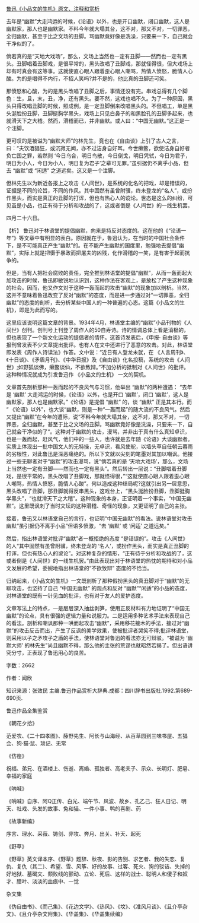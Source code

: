 [鲁迅《小品文的生机》原文、注释和赏析](https://www.vrrw.net/wx/9720.html)

去年是“幽默”大走鸿运的时候，《论语》以外，也是开口幽默，闭口幽默，这人是幽默家，那人也是幽默家。不料今年就大塌其台，这不对，那又不对，一切罪恶，全归幽默，甚至于比之文场的丑脚。骂幽默竟好像是洗澡，只要来一下，自己就会干净似的了。

倘若真的是“天地大戏场”，那么，文场上当然也一定有丑脚——然而也一定有黑头。丑脚唱着丑脚戏，是很平常的，黑头改唱了丑脚戏，那就怪得很，但大戏场上却有时真会有这等事。这就使直心眼人跟着歪心眼人嘲骂，热情人愤怒，脆情人心酸。为的是唱得不内行，不招人笑吗?并不是的，他比真的丑脚还可笑。

那愤怒和心酸，为的是黑头改唱了丑脚之后，事情还没有完。串戏总得有几个脚色：生，旦，末，丑，净，还有黑头。要不然，这戏也唱不久。为了一种原因，黑头只得改唱丑脚的时候，照成例，是一定丑脚倒来改唱黑头的。不但唱工，单是黑头涎脸扮丑脚，丑脚挺胸学黑头，戏场上只见白鼻子的和黑脸孔的丑脚多起来，也就滑天下之大稽。然而，滑稽而已，并非幽默。或人曰：“中国无幽默。”这正是一个注脚。

更可叹的是被谥为“幽默大师”的林先生，竟也在《自由谈》上引了古人之言，曰：“夫饮酒猖狂，或沉寂无闻，亦不过洁身自好耳。今世癞鳖，欲使洁身自好者负亡国之罪，若然则 ‘今日乌合，明日鸟散，今日倒戈，明日凭轼，今日为君子，明日为小人，今日为小人，明日复为君子’之辈可无罪。”虽引据仍不离乎小品，但去 “幽默”或 “闲适” 之道远矣。这又是一个注脚。

但林先生以为新近各报上之攻击《人间世》，是系统的化名的把戏，却是错误的，证据是不同的论旨，不同的作风。其中固然有虽曾附骥，终未登龙的“名人”，或扮作黑头，而实是真正的丑脚的打诨，但也有热心人的谠论。世态是这么的纠纷，可见虽是小品，也正有待于分析和攻战的了，这或者倒是《人间世》的一线生机罢。

四月二十六日。



【析】 鲁迅对于林语堂的提倡幽默，向来是持反对态度的。这在他的《“论语一年”》等文章中有明显的表白。原因就在于，鲁迅认为，在当时的中国社会条件下，是不可能真正产生“幽默”的。在不能产生幽默的国度里，勉强地去提倡“幽默”，实际上就是把慑于暴政而把屠夫的凶残，化作滑稽的一笑，是有害于起而抗争的。

但是，当有人把社会腐败的责任，完全推到林语堂的提倡“幽默”，从而一轰而起大加攻击的时候，鲁迅即敏锐地认识到，这种作法在客观上，是放松了产生这种现象的社会。因而，他又作文对于这种一轰而起的攻击“幽默”的现象加以剖析。当然，这并不意味着鲁迅改变了反对“幽默”的态度，而是进一步通过对“一切罪恶，全归幽默”的态度的剖析，去分析某些中国人的一种普遍的心态。这篇《小品文的生机》，即是为此而写的。

这里应该说明这篇文章的背景。1934年4月，林语堂主编的“幽默”小品刊物的《人间世》创刊。创刊号上刊登了周作人的50自寿诗。诗的情调总体上看是消极的，但也表现了一个新文化运动的提倡者的情怀。这首诗发表后，《申报· 自由谈》等报刊曾发表不少文章提出批评。也有人在文中还进行了恶意的攻击。对此，林语堂即发表《周作人诗读法》作答。文中说：“近日有人登龙未就，在 《人言周刊》、《十日谈》、《矛盾月刊》、《中华日报》及《自由谈》化名投稿，系统的攻击《人间世》;如野狐谈佛，癞鳖谈仙，不欲致辩。”不加分析的抵制对《人间世》的批评。这种种情况就成为引发鲁迅作 《小品文的生机》 一文的契机。

文章首先剖析那种一轰而起的不良风气与习惯，他举出 “幽默”的两种遭遇： “去年是 ‘幽默’ 大走鸿运的时候，《论语》以外，也是开口 ‘幽默’，闭口 ‘幽默’，这人是幽默家，那人也是幽默家。”《论语》是提倡 “幽默” 的，谈 “幽默” 正是其本行。而 “ 《论语》以外”，也大谈“幽默，则是一种“一轰而起”的随大流的不良风气。然后又提出“幽默”在今年的遭际，说“不料今年就大塌其台，这不对，那又不对，一切罪恶，全归幽默，甚至于比之文场的丑脚。骂幽默竟好像是洗澡，只要来一下，自己就会干净似的了”。这种对于幽默的攻击，漫骂，并非出于真有什么真知卓识，也是一轰而起，赶风气，他们中的一些人，也许就是去年随《论语》大谈幽默者。实质上体现出一批中国文人的无特操，无卓识，看风使舵，以墙头草自任朝云暮雨的劣根性，对此鲁迅是深恶痛绝的。所以下文就以尖刻的笔墨对其加以嘲讽。他接过一些无聊者对于“幽默”的攻击漫骂，说“倘若真的是 ‘天地大戏场’，那么，文场上当然也一定有丑脚——然而也一定有黑头”。然后转出一层说：“丑脚唱着丑脚戏，是很平常的，黑头改唱了丑脚戏，那就怪得很，”“这就使直心眼人跟着歪心眼人嘲骂，热情人愤怒，脆情人心酸”。何以造成这种结局呢?这就引出另一层意思，黑头改唱了丑脚，那丑脚就得反串黑头，这戏台上，“黑头涎脸扮丑脚，丑脚挺胸学黑头”，“也就滑天下之大稽”。这种现象的本身，正证明着一个事实，“中国无幽默”。这里既讽刺了当时文坛的这种滑稽、奇怪的现象，又更证明了自己的主张。

接着，鲁迅又以林语堂自己的言行，也证明“中国无幽默”的看法。说林语堂对攻击幽默“虽引据仍不离乎小品”但语多愤激，“去 ‘幽默’ 或 ‘闲适’ 之道远矣。”

然后，指出林语堂对批评“幽默”者一概拒绝的态度 “是错误的”。攻击《人间世》的人“其中固然有虽曾附骥，终未登龙的 ‘名人’，或扮作黑头，而实是真正丑脚的打诨，但也有热心人的谠论”。对这种复杂的情形，“正有待于分析和攻战的了，这或者倒是《人间世》的一线生机罢。”由此表现出对于林语堂的热忱的期待和对小品文发展的希望，委婉地指出林语堂的“不欲致辩” 态度的不恰当。

归纳起来，《小品文的生机》一文既剖析了那种假扮黑头的真丑脚对于“幽默”的无聊攻击，也坚持了自己 “中国无幽默” 的观点和反对 “幽默”“闲适”的小品的态度，对林语堂的既有一针见血的批评，也有对于友人的爱护态度。

文章写法上的特点，一是层层深入抽丝剥笋，使用正反材料有力地证明了“中国无幽默”的论点，具有很强的逻辑力量和说服力。二是运用多种艺术手法来表现自己的看法。剖析和嘲讽那种一哄而起攻击“幽默”，采用移花接木的手法，接过对“幽默”的攻击反击而出，产生了反讽的美学效果，使被批评者哭笑不得;批评林语堂，则采用以子之矛攻子之盾的手法，使林语堂对鲁迅的看法亦无可辩驳。“被谥为 ‘幽默大师’ 的林先生”尚且幽默不得，那么他的主张的荒谬也就昭然若揭了。但出语讲究分寸，正表现了鲁迅用心的良苦。

字数：2662

作者：闻欣

知识来源：张效民 主编.鲁迅作品赏析大辞典.成都：四川辞书出版社.1992.第689-690页.

鲁迅作品全集鉴赏

《朝花夕拾》

范爱农、《二十四孝图》、藤野先生、阿长与山海经、从百草园到三味书屋、五猖会、狗·猫·鼠、琐记、无常

《仿徨》

祝福、弟兄、在酒楼上、伤逝、离婚、孤独者、高老夫子、示众、长明灯、肥皂、幸福的家庭

《呐喊》

《呐喊》自序、阿Q正传、白光、端午节、风波、故乡、孔乙己、狂人日记、明天、社戏、头发的故事、兔和猫、一件小事、鸭的喜剧、药

《故事新编》

序言、理水、采薇、铸剑、非攻、奔月、出关、补天、起死

《野草》

《野草》英文译本序、《野草》题辞、秋夜、影的告别、求乞者、我的失恋、复仇、复仇〔其二〕、希望、雪、风筝、好的故事、过客、死火、狗的驳诘、失掉的好地狱、墓碣文、颓败线的颤动、立论、死后、这样的战士、聪明人和傻子和奴才、腊叶、淡淡的血痕中、一觉

杂文集

《伪自由书》、《而己集》、《花边文学》、《热风》、《坟》、《准风月谈》、《且介亭杂文》、《且介亭杂文附集》、《华盖集》、《华盖集续编》

